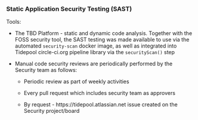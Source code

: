 
### Static Application Security Testing (SAST)

Tools:

-   The TBD Platform - static and dynamic code analysis. Together with
    the FOSS security tool, the SAST testing was made available to use via
    the automated `security-scan` docker image, as well as integrated into 
    Tidepool circle-ci.org pipeline library via the `securityScan()` step

-   Manual code security reviews are periodically performed by the Security team
    as follows:

    -   Periodic review as part of weekly activities

    -   Every pull request which includes security team as approvers

    -   By request - https:&#x2F;&#x2F;tidepool.atlassian.net issue created on the Security project/board